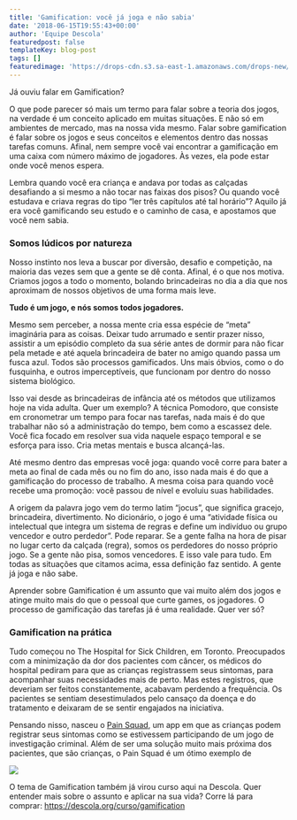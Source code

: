 ```yaml
---
title: 'Gamification: você já joga e não sabia'
date: '2018-06-15T19:55:43+00:00'
author: 'Equipe Descola'
featuredpost: false
templateKey: blog-post
tags: []
featuredimage: 'https://drops-cdn.s3.sa-east-1.amazonaws.com/drops-new/wp-content/uploads/2018/06/15194917/gamification-150x150.png'
---
```

Já ouviu falar em Gamification?

O que pode parecer só mais um termo para falar sobre a teoria dos jogos, na verdade é um conceito aplicado em muitas situações. E não só em ambientes de mercado, mas na nossa vida mesmo. Falar sobre gamification é falar sobre os jogos e seus conceitos e elementos dentro das nossas tarefas comuns. Afinal, nem sempre você vai encontrar a gamificação em uma caixa com número máximo de jogadores. Às vezes, ela pode estar onde você menos espera.

Lembra quando você era criança e andava por todas as calçadas desafiando a si mesmo a não tocar nas faixas dos pisos? Ou quando você estudava e criava regras do tipo “ler três capítulos até tal horário”? Aquilo já era você gamificando seu estudo e o caminho de casa, e apostamos que você nem sabia.

### Somos lúdicos por natureza

Nosso instinto nos leva a buscar por diversão, desafio e competição, na maioria das vezes sem que a gente se dê conta. Afinal, é o que nos motiva. Criamos jogos a todo o momento, bolando brincadeiras no dia a dia que nos aproximam de nossos objetivos de uma forma mais leve.

**Tudo é um jogo, e nós somos todos jogadores.**

Mesmo sem perceber, a nossa mente cria essa espécie de “meta” imaginária para as coisas. Deixar tudo arrumado e sentir prazer nisso, assistir a um episódio completo da sua série antes de dormir para não ficar pela metade e até aquela brincadeira de bater no amigo quando passa um fusca azul. Todos são processos gamificados. Uns mais óbvios, como o do fusquinha, e outros imperceptíveis, que funcionam por dentro do nosso sistema biológico.

Isso vai desde as brincadeiras de infância até os métodos que utilizamos hoje na vida adulta. Quer um exemplo? A técnica Pomodoro, que consiste em cronometrar um tempo para focar nas tarefas, nada mais é do que trabalhar não só a administração do tempo, bem como a escassez dele. Você fica focado em resolver sua vida naquele espaço temporal e se esforça para isso. Cria metas mentais e busca alcançá-las.

Até mesmo dentro das empresas você joga: quando você corre para bater a meta ao final de cada mês ou no fim do ano, isso nada mais é do que a gamificação do processo de trabalho. A mesma coisa para quando você recebe uma promoção: você passou de nível e evoluiu suas habilidades.

A origem da palavra jogo vem do termo latim “jocus”, que significa gracejo, brincadeira, divertimento. No dicionário, o jogo é uma “atividade física ou intelectual que integra um sistema de regras e define um indivíduo ou grupo vencedor e outro perdedor”. Pode reparar. Se a gente falha na hora de pisar no lugar certo da calçada (regra), somos os perdedores do nosso próprio jogo. Se a gente não pisa, somos vencedores. E isso vale para tudo. Em todas as situações que citamos acima, essa definição faz sentido. A gente já joga e não sabe.

Aprender sobre Gamification é um assunto que vai muito além dos jogos e atinge muito mais do que o pessoal que curte games, os jogadores. O processo de gamificação das tarefas já é uma realidade. Quer ver só?

### Gamification na prática

Tudo começou no The Hospital for Sick Children, em Toronto. Preocupados com a minimização da dor dos pacientes com câncer, os médicos do hospital pediram para que as crianças registrassem seus sintomas, para acompanhar suas necessidades mais de perto. Mas estes registros, que deveriam ser feitos constantemente, acabavam perdendo a frequência. Os pacientes se sentiam desestimulados pelo cansaço da doença e do tratamento e deixaram de se sentir engajados na iniciativa.

Pensando nisso, nasceu o [Pain Squad](https://itunes.apple.com/br/app/pain-squad/id929781246?mt=8), um app em que as crianças podem registrar seus sintomas como se estivessem participando de um jogo de investigação criminal. Além de ser uma solução muito mais próxima dos pacientes, que são crianças, o Pain Squad é um ótimo exemplo de

![](https://descola.org/drops/wp-content/uploads/2018/06/attachment-1024x576.jpeg)

O tema de Gamification também já virou curso aqui na Descola. Quer entender mais sobre o assunto e aplicar na sua vida? Corre lá para comprar: <https://descola.org/curso/gamification>
